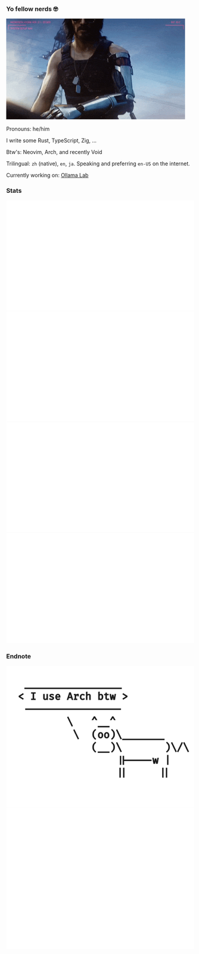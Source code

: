 ### Yo fellow nerds 🤓

![Yo!](./images/cyberpunk-silverhand.gif)

Pronouns: he/him

I write some Rust, TypeScript, Zig, ...

Btw's: Neovim, Arch, and recently Void

Trilingual: <code title="Mandarin">zh</code> (native), <code title="English">en</code>, <code title="Japanese">ja</code>. Speaking and preferring <code title="American English">en-US</code> on the internet.

Currently working on: [Ollama Lab](https://github.com/chardoncs/ollama-lab)

### Stats

![](https://raw.githubusercontent.com/chardoncs/github-stats/refs/heads/master/generated/overview.svg#gh-dark-mode-only)
![](https://raw.githubusercontent.com/chardoncs/github-stats/refs/heads/master/generated/overview.svg#gh-light-mode-only)
![](https://raw.githubusercontent.com/chardoncs/github-stats/1a69f06634b5231a2dcfefdd85388ea9b247a281/generated/languages.svg#gh-dark-mode-only)
![](https://raw.githubusercontent.com/chardoncs/github-stats/1a69f06634b5231a2dcfefdd85388ea9b247a281/generated/languages.svg#gh-light-mode-only)

### Endnote

![](./images/cow-light.svg#gh-light-mode-only)
![](./images/cow-dark.svg#gh-dark-mode-only)

